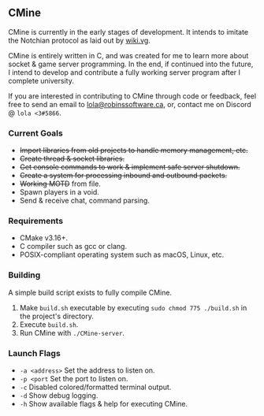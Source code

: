 ## CMine

CMine is currently in the early stages of development. It intends to imitate the Notchian protocol as laid out by [wiki.vg](https://wiki.vg).

CMine is entirely written in C, and was created for me to learn more about socket & game server programming. In the end, if continued into the future, I intend to develop and contribute a fully working server program after I complete university.

If you are interested in contributing to CMine through code or feedback, feel free to send an email to [lola@robinssoftware.ca](mailto:lola@robinssoftware.ca), or, contact me on Discord @ `lola <3#5866`.

### Current Goals
* ~~Import libraries from old projects to handle memory management, etc.~~
* ~~Create thread & socket libraries.~~
* ~~Get console commands to work & implement safe server shutdown.~~
* ~~Create a system for processing inbound and outbound packets.~~
* ~~Working MOTD~~ from file.
* Spawn players in a void.
* Send & receive chat, command parsing.

### Requirements
* CMake v3.16+.
* C compiler such as gcc or clang.
* POSIX-compliant operating system such as macOS, Linux, etc.

### Building
A simple build script exists to fully compile CMine.

 1. Make `build.sh` executable by executing `sudo chmod 775 ./build.sh` in the project's directory.
 2. Execute `build.sh`.
 3. Run CMine with `./CMine-server`.

### Launch Flags
* `-a <address>` Set the address to listen on.
* `-p <port` Set the port to listen on.
* `-c` Disabled colored/formatted terminal output.
* `-d` Show debug logging.
* `-h` Show available flags & help for executing CMine.
